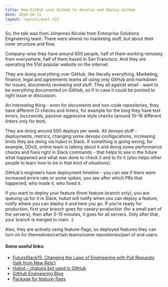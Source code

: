 ```yaml
---
title: How GitHub uses GitHub to develop and deploy GitHub
date: 2016-10-21
layout: layouts/post.njk
---
```

So, the talk was from Johannes Nicolai from Enterprise Solutions Engineering team. There were almost no marketing stuff, but about their inner structure and flow.

Company-wise they have around 600 people, half of them working remotely from everywhere, half of them based in San Francisco. And they are operating the 51st popular website on the internet.

They are doing everything over GitHub, like literally everything. Marketing, finance, legal and agreements teams all using only GitHub and markdown for issues, documents reviewing and stuff. They all against email - want to be everything documented on GitHub, so if in case it could be pointed to right issue or discussion.

An interesting thing - even for documents and non-code repositories, they have different CI checks and linters, for example for the blog they have text errors, buzzwords, passive-aggressive style checks (around 10-16 different linters only for text).


They are doing around 500 deploys per week. All devops stuff - deployments, metrics, changing some devops configurations, increasing limits they are doing via hubot in Slack. If something is going wrong, for example, DDoS, online team is talking about it and doing some performance checks and fixes right in Slack commands - that helps to see in the future what happened and what was done to check it and to fix it (also helps other people to learn how to be in that kind of situations).

GitHub's engineers have deployment timeline - you can see if there were increased errors rate or some spikes, you see after which PRs that happened, who made it, who fixed it.

If you want to deploy your feature (from feature-branch only), you are queuing up for it in Slack, hubot will notify when you can deploy a feature, notify where you can deploy it and here you go. If you’re ready for production, first your branch goes for canary-production (for a small part of the servers), then after 5-15 minutes, it goes for all servers. Only after that, your branch is merged to main. :)

Also, they are actively using feature-flags, so deployed features they can turn on for themselves/certain teams/some repositories/part of end users.


#### Some useful links:

- [FutureStack15: Changing the Laws of Engineering with Pull Requests (talk from New Relic)](https://www.youtube.com/watch?v=YIpNpptGX6Q)
- [Hubot - chatops bot used in GitHub](https://hubot.github.com/)
- [GitHub Engineering Blog](http://githubengineering.com/)
- [Package for feature-flags](https://github.com/jnunemaker/flipper)
